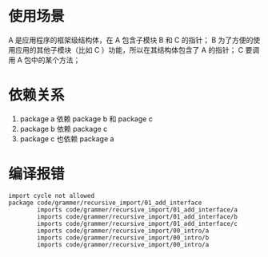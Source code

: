 # 使用场景
A 是应用程序的框架级结构体，在 A 包含子模块 B 和 C 的指针；
B 为了方便的使用应用的其他子模块（比如 C ）功能，所以在其结构体包含了 A 的指针；
C 要调用 A 包中的某个方法；

# 依赖关系
1. package a 依赖 package b 和 package c
2. package b 依赖 package c
3. package c 也依赖 package a

# 编译报错
```
import cycle not allowed
package code/grammer/recursive_import/01_add_interface
        imports code/grammer/recursive_import/01_add_interface/a
        imports code/grammer/recursive_import/01_add_interface/b
        imports code/grammer/recursive_import/01_add_interface/c
        imports code/grammer/recursive_import/00_intro/a
        imports code/grammer/recursive_import/00_intro/b
        imports code/grammer/recursive_import/00_intro/a
```
